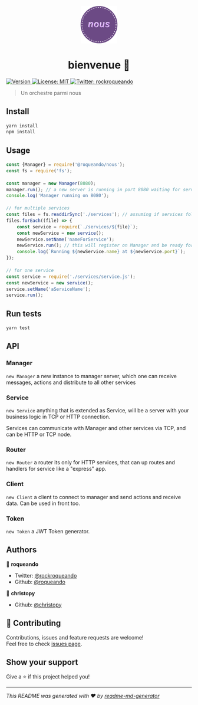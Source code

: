 <div align="center">
  <img alt="Version" src="logo.svg" alt="nous logo" width="20%">
</div>

<h1 align="center">
  bienvenue 👋
</h1>
<p>
  <a href="https://www.npmjs.com/package/@roqueando/nous" target="_blank">
    <img alt="Version" src="https://img.shields.io/npm/v/@roqueando/nous.svg">
  </a>
  <a href="#" target="_blank">
    <img alt="License: MIT" src="https://img.shields.io/badge/License-MIT-yellow.svg" />
  </a>
  <a href="https://twitter.com/rockroqueando" target="_blank">
    <img alt="Twitter: rockroqueando" src="https://img.shields.io/twitter/follow/rockroqueando.svg?style=social" />
  </a>
</p>

> Un orchestre parmi nous

## Install

```sh
yarn install
npm install
```

## Usage

```javascript
const {Manager} = require('@roqueando/nous');
const fs = require('fs');

const manager = new Manager(8080);
manager.run(); // a new server is running in port 8080 waiting for services and messages
console.log('Manager running on 8080');

// for multiple services
const files = fs.readdirSync('./services'); // assuming if services folder is in root path
files.forEach((file) => {
    const service = require(`./services/${file}`);
    const newService = new service();
    newService.setName('nameForService');
    newService.run(); // this will register on Manager and be ready for receive messages.
    console.log(`Running ${newService.name} at ${newService.port}`);
});

// for one service
const service = require('./services/service.js');
const newService = new service();
service.setName('aServiceName');
service.run();
```




## Run tests

```sh
yarn test
```



## API

### Manager

`new Manager` a new instance to manager server, which one can receive messages, actions and distribute to all other services

### Service

`new Service` anything that is extended as Service, will be a server with your business logic in TCP or HTTP connection.

Services can communicate with Manager and other services via TCP, and can be HTTP or TCP node.

### Router

`new Router` a router its only for HTTP services, that can up routes and handlers for service like a "express" app.

### Client

`new Client` a client to connect to manager and send actions and receive data. Can be used in front too.

### Token

`new Token` a JWT Token generator.

## Authors

👤 **roqueando**

* Twitter: [@rockroqueando](https://twitter.com/rockroqueando)
* Github: [@roqueando](https://github.com/roqueando)

👤 **christopy**

* Github: [@christopy](https://github.com/christopy)

## 

## 🤝 Contributing

Contributions, issues and feature requests are welcome!<br />Feel free to check [issues page](https://github.com/roqueando/nous/issues). 

## Show your support

Give a ⭐️ if this project helped you!

***
_This README was generated with ❤️ by [readme-md-generator](https://github.com/kefranabg/readme-md-generator)_
